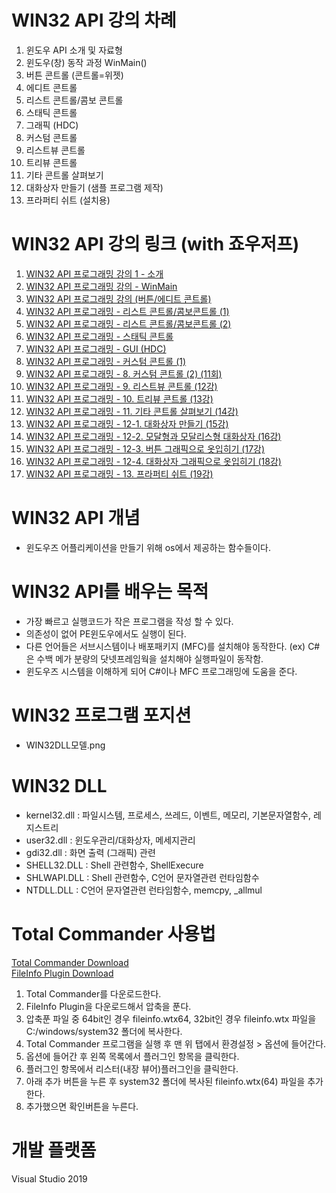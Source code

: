 # WIN32 API 강의 차례
1. 윈도우 API 소개 및 자료형
2. 윈도우(창) 동작 과정 WinMain()
3. 버튼 콘트롤 (콘트롤=위젯)
4. 에디트 콘트롤
5. 리스트 콘트롤/콤보 콘트롤
6. 스태틱 콘트롤
7. 그래픽 (HDC)
8. 커스텀 콘트롤
9. 리스트뷰 콘트롤
10. 트리뷰 콘트롤
11. 기타 콘트롤 살펴보기
12. 대화상자 만들기 (샘플 프로그램 제작)
13. 프라퍼티 쉬트 (설치용)

# WIN32 API 강의 링크 (with 죠우저프)
1. [WIN32 API 프로그래밍 강의 1 - 소개](https://www.youtube.com/watch?v=UfLe6q2K8JY&t=313s)
2. [WIN32 API 프로그래밍 강의 - WinMain](https://www.youtube.com/watch?v=7mVx3oiB7s4)
3. [WIN32 API 프로그래밍 강의 (버튼/에디트 콘트롤)](https://www.youtube.com/watch?v=OKDMCVRAn4w)
4. [WIN32 API 프로그래밍 - 리스트 콘트롤/콤보콘트롤 (1)](https://www.youtube.com/watch?v=PkYXuVddT9s)
5. [WIN32 API 프로그래밍 - 리스트 콘트롤/콤보콘트롤 (2)](https://www.youtube.com/watch?v=fvgJxRYsDUc)
6. [WIN32 API 프로그래밍 - 스태틱 콘트롤](https://www.youtube.com/watch?v=cVxQdzSf7p0)
7. [WIN32 API 프로그래밍 - GUI (HDC)](https://www.youtube.com/watch?v=2uBq4KOY3kU)
8. [WIN32 API 프로그래밍 - 커스텀 콘트롤 (1)](https://www.youtube.com/watch?v=dkTHR6wvzIk)
9. [WIN32 API 프로그래밍 - 8. 커스텀 콘트롤 (2) (11회)](https://www.youtube.com/watch?v=9ow4OxHulZ4)
10. [WIN32 API 프로그래밍 - 9. 리스트뷰 콘트롤 (12강)](https://www.youtube.com/watch?v=Eh6Emat__Mo)
11. [WIN32 API 프로그래밍 - 10. 트리뷰 콘트롤 (13강)](https://www.youtube.com/watch?v=QfXWyPIi0u8)
12. [WIN32 API 프로그래밍 - 11. 기타 콘트롤 살펴보기 (14강)](https://www.youtube.com/watch?v=vXgcFfmLiFc)
13. [WIN32 API 프로그래밍 - 12-1. 대화상자 만들기 (15강)](https://www.youtube.com/watch?v=VTsSd08eZt0)
14. [WIN32 API 프로그래밍 - 12-2. 모달형과 모달리스형 대화상자 (16강)](https://www.youtube.com/watch?v=_2IJRueNwYI)
15. [WIN32 API 프로그래밍 - 12-3. 버튼 그래픽으로 옷입히기 (17강)](https://www.youtube.com/watch?v=1YlcfYmAeqc)
16. [WIN32 API 프로그래밍 - 12-4. 대화상자 그래픽으로 옷입히기 (18강)](https://www.youtube.com/watch?v=YhUKSt-Bem4)
17. [WIN32 API 프로그래밍 - 13. 프라퍼티 쉬트 (19강)](https://www.youtube.com/watch?v=9vfKYd_n9Rs)

# WIN32 API 개념
- 윈도우즈 어플리케이션을 만들기 위해 os에서 제공하는 함수들이다.

# WIN32 API를 배우는 목적
- 가장 빠르고 실행코드가 작은 프로그램을 작성 할 수 있다.
- 의존성이 없어 PE윈도우에서도 실행이 된다.
- 다른 언어들은 서브시스템이나 배포패키지 (MFC)를 설치해야 동작한다. (ex) C#은 수백 메가 분량의 닷넷프레임웍을 설치해야 실행파일이 동작함.
- 윈도우즈 시스템을 이해하게 되어 C#이나 MFC 프로그래밍에 도움을 준다.



# WIN32 프로그램 포지션
- WIN32DLL모델.png

# WIN32 DLL
- kernel32.dll : 파일시스템, 프로세스, 쓰레드, 이벤트, 메모리, 기본문자열함수, 레지스트리
- user32.dll : 윈도우관리/대화상자, 메세지관리
- gdi32.dll : 화면 출력 (그래픽) 관련
- SHELL32.DLL : Shell 관련함수, ShellExecure
- SHLWAPI.DLL : Shell 관련함수, C언어 문자열관련 런타임함수
- NTDLL.DLL : C언어 문자열관련 런타임함수, memcpy, _allmul


# Total Commander 사용법
[Total Commander Download](https://www.ghisler.com/download.htm)  
[FileInfo Plugin Download](https://totalcmd.net/plugring/fileinfo.html)

1. Total Commander를 다운로드한다.
2. FileInfo Plugin을 다운로드해서 압축을 푼다.
3. 압축푼 파일 중 64bit인 경우 fileinfo.wtx64, 32bit인 경우 fileinfo.wtx 파일을 C:/windows/system32 폴더에 복사한다.
4. Total Commander 프로그램을 실행 후 맨 위 탭에서 환경설정 > 옵션에 들어간다.
5. 옵션에 들어간 후 왼쪽 목록에서 플러그인 항목을 클릭한다.
6. 플러그인 항목에서 리스터(내장 뷰어)플러그인을 클릭한다.
7. 아래 추가 버튼을 누른 후 system32 폴더에 복사된 fileinfo.wtx(64) 파일을 추가한다. 
8. 추가했으면 확인버튼을 누른다. 


# 개발 플랫폼
Visual Studio 2019